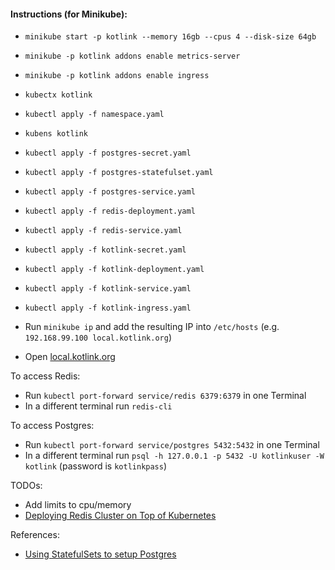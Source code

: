#### Instructions (for Minikube):

* `minikube start -p kotlink --memory 16gb --cpus 4 --disk-size 64gb`
* `minikube -p kotlink addons enable metrics-server`
* `minikube -p kotlink addons enable ingress`
* `kubectx kotlink`

* `kubectl apply -f namespace.yaml`
* `kubens kotlink`

* `kubectl apply -f postgres-secret.yaml`
* `kubectl apply -f postgres-statefulset.yaml`
* `kubectl apply -f postgres-service.yaml`

* `kubectl apply -f redis-deployment.yaml`
* `kubectl apply -f redis-service.yaml`

* `kubectl apply -f kotlink-secret.yaml`
* `kubectl apply -f kotlink-deployment.yaml`
* `kubectl apply -f kotlink-service.yaml`
* `kubectl apply -f kotlink-ingress.yaml`

* Run `minikube ip` and add the resulting IP into `/etc/hosts` 
(e.g. `192.168.99.100 local.kotlink.org`)
* Open [local.kotlink.org](https://local.kotlink.org)

To access Redis:
* Run `kubectl port-forward service/redis 6379:6379` in one Terminal
* In a different terminal run `redis-cli`

To access Postgres:
* Run `kubectl port-forward service/postgres 5432:5432` in one Terminal
* In a different terminal run `psql -h 127.0.0.1 -p 5432 -U kotlinkuser -W kotlink` (password is `kotlinkpass`)

TODOs:
* Add limits to cpu/memory
* [Deploying Redis Cluster on Top of Kubernetes](https://rancher.com/blog/2019/deploying-redis-cluster/)

References:
* [Using StatefulSets to setup Postgres](https://github.com/arianitu/postgres-statefulset)